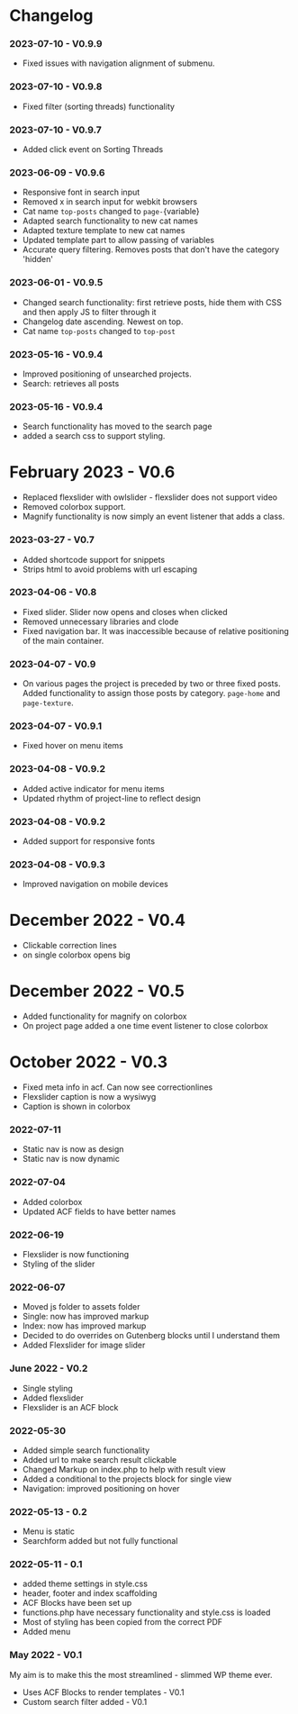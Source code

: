 # Changelog

### 2023-07-10 - V0.9.9
- Fixed issues with navigation alignment of submenu.

### 2023-07-10 - V0.9.8
- Fixed filter (sorting threads) functionality

### 2023-07-10 - V0.9.7
- Added click event on Sorting Threads

### 2023-06-09 - V0.9.6
- Responsive font in search input
- Removed x in search input for webkit browsers
- Cat name `top-posts` changed to `page-`{variable}
- Adapted search functionality to new cat names
- Adapted texture template to new cat names
- Updated template part to allow passing of variables
- Accurate query filtering. Removes posts that don't have the category 'hidden'


### 2023-06-01 - V0.9.5
- Changed search functionality: first retrieve posts, hide them with CSS and then apply JS to filter through it
- Changelog date ascending. Newest on top.
- Cat name `top-posts` changed to `top-post`

### 2023-05-16 - V0.9.4
- Improved positioning of unsearched projects.
- Search: retrieves all posts

### 2023-05-16 - V0.9.4
- Search functionality has moved to the search page
- added a search css to support styling.

# February 2023 - V0.6
- Replaced flexslider with owlslider - flexslider does not support video
- Removed colorbox support.
- Magnify functionality is now simply an event listener that adds a class.

### 2023-03-27 - V0.7
- Added shortcode support for snippets
- Strips html to avoid problems with url escaping

### 2023-04-06 - V0.8
- Fixed slider. Slider now opens and closes when clicked
- Removed unnecessary libraries and clode
- Fixed navigation bar. It was inaccessible because of relative positioning of the main container.

### 2023-04-07 - V0.9
- On various pages the project is preceded by two or three fixed posts. Added functionality to assign
those posts by category. `page-home` and `page-texture`.

### 2023-04-07 - V0.9.1
- Fixed hover on menu items

### 2023-04-08 - V0.9.2
- Added active indicator for menu items
- Updated rhythm of project-line to reflect design

### 2023-04-08 - V0.9.2
- Added support for responsive fonts

### 2023-04-08 - V0.9.3
- Improved navigation on mobile devices

# December 2022 - V0.4
- Clickable correction lines
- on single colorbox opens big


# December 2022 - V0.5
- Added functionality for magnify on colorbox
- On project page added a one time event listener to close colorbox


# October 2022 - V0.3
- Fixed meta info in acf. Can now see correctionlines
- Flexslider caption is now a wysiwyg
- Caption is shown in colorbox

### 2022-07-11
- Static nav is now as design
- Static nav is now dynamic


### 2022-07-04
- Added colorbox
- Updated ACF fields to have better names


### 2022-06-19
- Flexslider is now functioning
- Styling of the slider


### 2022-06-07
- Moved js folder to assets folder
- Single: now has improved markup
- Index: now has improved markup
- Decided to do overrides on Gutenberg blocks until I understand them
- Added Flexslider for image slider

### June 2022 - V0.2
- Single styling
- Added flexslider
- Flexslider is an ACF block

### 2022-05-30
- Added simple search functionality
- Added url to make search result clickable
- Changed Markup on index.php to help with result view
- Added a conditional to the projects block for single view
- Navigation: improved positioning on hover

### 2022-05-13 - 0.2
- Menu is static
- Searchform added but not fully functional

### 2022-05-11 - 0.1
- added theme settings in style.css
- header, footer and index scaffolding
- ACF Blocks have been set up
- functions.php have necessary functionality and style.css is loaded
- Most of styling has been copied from the correct PDF
- Added menu


### May 2022 - V0.1
My aim is to make this the most streamlined - slimmed WP theme ever.

- Uses ACF Blocks to render templates - V0.1
- Custom search filter added - V0.1


